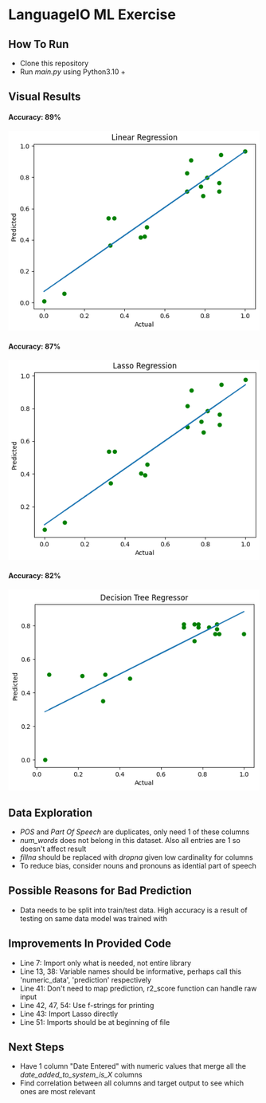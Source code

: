 # LanguageIO ML Exercise

## How To Run
* Clone this repository
* Run *main.py* using Python3.10 +

## Visual Results
#### **Accuracy: 89%**
![Linear Regression](https://github.com/WasifKhan/LanguageIO/blob/master/images/linreg.png)
#### **Accuracy: 87%**
![Lasso Regression](https://github.com/WasifKhan/LanguageIO/blob/master/images/lasso.png)
#### **Accuracy: 82%**
![Decision Tree Regressor](https://github.com/WasifKhan/LanguageIO/blob/master/images/decision.png)

## Data Exploration
* *POS* and *Part Of Speech* are duplicates, only need 1 of these columns 
* *num_words* does not belong in this dataset. Also all entries are 1 so doesn't affect result
* *fillna* should be replaced with *dropna* given low cardinality for columns
* To reduce bias, consider nouns and pronouns as idential part of speech

## Possible Reasons for Bad Prediction
* Data needs to be split into train/test data. High accuracy is a result of testing on same data model was trained with

## Improvements In Provided Code
* Line 7: Import only what is needed, not entire library
* Line 13, 38: Variable names should be informative, perhaps call this 'numeric_data', 'prediction' respectively
* Line 41: Don't need to map prediction, r2_score function can handle raw input
* Line 42, 47, 54: Use f-strings for printing
* Line 43: Import Lasso directly
* Line 51: Imports should be at beginning of file 

## Next Steps
* Have 1 column "Date Entered" with numeric values that merge all the *date_added_to_system_is_X* columns
* Find correlation between all columns and target output to see which ones are most relevant
